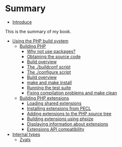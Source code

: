 # Summary

* [Introduce](README.md)

This is the summary of my book.
 
* [Using the PHP build system](_1-Using_the_PHP_build_system/README.md)
    * [Building PHP](_1-Using_the_PHP_build_system/_1_Building_PHP/README.md)
        * [Why not use packages?](_1-Using_the_PHP_build_system/_1_Building_PHP/_1_Why_not_use_packages.md)
        * [Obtaining the source code](_1-Using_the_PHP_build_system/_1_Building_PHP/_2_Obtaining_the_source_code.md)
        * [Build overview](_1-Using_the_PHP_build_system/_1_Building_PHP/_3_.md)
        * [The ./buildconf script](_1-Using_the_PHP_build_system/_1_Building_PHP/_4_.md)
        * [The ./configure script](_1-Using_the_PHP_build_system/_1_Building_PHP/_5_.md)
        * [Build overview](_1-Using_the_PHP_build_system/_1_Building_PHP/_6_.md)
        * [make and make install](_1-Using_the_PHP_build_system/_1_Building_PHP/_7_.md)
        * [Running the test suite](_1-Using_the_PHP_build_system/_1_Building_PHP/_8_.md)
        * [Fixing compilation problems and make clean](_1-Using_the_PHP_build_system/_1_Building_PHP/_9_.md)
    * [Building PHP extensions](_1-Using_the_PHP_build_system/_2_Building_PHP_extensions/README.md)
        * [Loading shared extensions]()
        * [Installing extensions from PECL]()
        * [Adding extensions to the PHP source tree]()
        * [Building extensions using phpize]()
        * [Displaying information about extensions]()
        * [Extensions API compatibility]()
* [Internal types](_2-Internal_types/README.md)
    * [Zvals](_2-Internal_types/_1_Zvals/README.md)